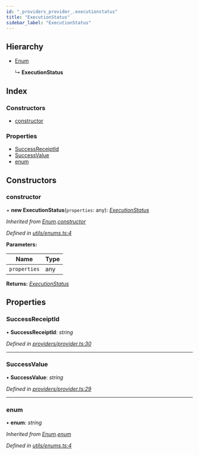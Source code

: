 ```yaml
---
id: "_providers_provider_.executionstatus"
title: "ExecutionStatus"
sidebar_label: "ExecutionStatus"
---
```


## Hierarchy

* [Enum](_utils_enums_.enum.md)

  ↳ **ExecutionStatus**

## Index

### Constructors

* [constructor](_providers_provider_.executionstatus.md#constructor)

### Properties

* [SuccessReceiptId](_providers_provider_.executionstatus.md#successreceiptid)
* [SuccessValue](_providers_provider_.executionstatus.md#successvalue)
* [enum](_providers_provider_.executionstatus.md#enum)

## Constructors

###  constructor

\+ **new ExecutionStatus**(`properties`: any): *[ExecutionStatus](_providers_provider_.executionstatus.md)*

*Inherited from [Enum](_utils_enums_.enum.md).[constructor](_utils_enums_.enum.md#constructor)*

*Defined in [utils/enums.ts:4](https://github.com/nearprotocol/nearlib/blob/a23e44a/src.ts/utils/enums.ts#L4)*

**Parameters:**

Name | Type |
------ | ------ |
`properties` | any |

**Returns:** *[ExecutionStatus](_providers_provider_.executionstatus.md)*

## Properties

###  SuccessReceiptId

• **SuccessReceiptId**: *string*

*Defined in [providers/provider.ts:30](https://github.com/nearprotocol/nearlib/blob/a23e44a/src.ts/providers/provider.ts#L30)*

___

###  SuccessValue

• **SuccessValue**: *string*

*Defined in [providers/provider.ts:29](https://github.com/nearprotocol/nearlib/blob/a23e44a/src.ts/providers/provider.ts#L29)*

___

###  enum

• **enum**: *string*

*Inherited from [Enum](_utils_enums_.enum.md).[enum](_utils_enums_.enum.md#enum)*

*Defined in [utils/enums.ts:4](https://github.com/nearprotocol/nearlib/blob/a23e44a/src.ts/utils/enums.ts#L4)*
